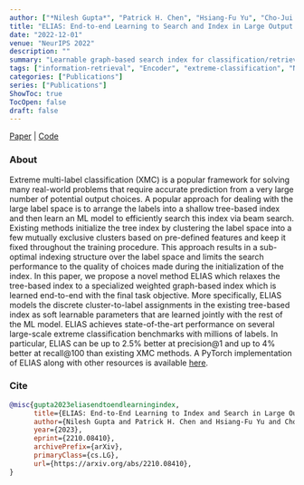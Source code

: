 ```yaml
---
author: ["*Nilesh Gupta*", "Patrick H. Chen", "Hsiang-Fu Yu", "Cho-Jui Hsieh", "Inderjit S. Dhillon"]
title: "ELIAS: End-to-end Learning to Search and Index in Large Output Spaces"
date: "2022-12-01"
venue: "NeurIPS 2022"
description: ""
summary: "Learnable graph-based search index for classification/retrieval in large output space, scalable to label space on a single A100 GPU, achieves SOTA on multiple large-scale extreme classification benchmarks"
tags: ["information-retrieval", "Encoder", "extreme-classification", "NeurIPS"]
categories: ["Publications"]
series: ["Publications"]
ShowToc: true
TocOpen: false
draft: false
---
```


[Paper](https://arxiv.org/abs/2210.08410) | [Code](https://github.com/nilesh2797/ELIAS)

### About
Extreme multi-label classification (XMC) is a popular framework for solving many real-world problems that require accurate prediction from a very large number of potential output choices. A popular approach for dealing with the large label space is to arrange the labels into a shallow tree-based index and then learn an ML model to efficiently search this index via beam search. Existing methods initialize the tree index by clustering the label space into a few mutually exclusive clusters based on pre-defined features and keep it fixed throughout the training procedure. This approach results in a sub-optimal indexing structure over the label space and limits the search performance to the quality of choices made during the initialization of the index. In this paper, we propose a novel method ELIAS which relaxes the tree-based index to a specialized weighted graph-based index which is learned end-to-end with the final task objective. More specifically, ELIAS models the discrete cluster-to-label assignments in the existing tree-based index as soft learnable parameters that are learned jointly with the rest of the ML model. ELIAS achieves state-of-the-art performance on several large-scale extreme classification benchmarks with millions of labels. In particular, ELIAS can be up to 2.5% better at precision@1 and up to 4% better at recall@100 than existing XMC methods. A PyTorch implementation of ELIAS along with other resources is available [here](https://github.com/nilesh2797/ELIAS).

### Cite
```bib
@misc{gupta2023eliasendtoendlearningindex,
      title={ELIAS: End-to-End Learning to Index and Search in Large Output Spaces}, 
      author={Nilesh Gupta and Patrick H. Chen and Hsiang-Fu Yu and Cho-Jui Hsieh and Inderjit S Dhillon},
      year={2023},
      eprint={2210.08410},
      archivePrefix={arXiv},
      primaryClass={cs.LG},
      url={https://arxiv.org/abs/2210.08410}, 
}
```